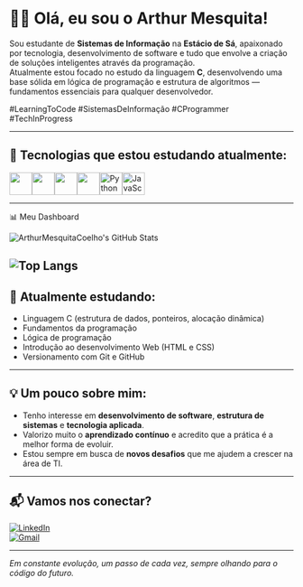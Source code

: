 
# 👨‍💻 Olá, eu sou o Arthur Mesquita!

Sou estudante de **Sistemas de Informação** na **Estácio de Sá**, apaixonado por tecnologia, desenvolvimento de software e tudo que envolve a criação de soluções inteligentes através da programação.  
Atualmente estou focado no estudo da linguagem **C**, desenvolvendo uma base sólida em lógica de programação e estrutura de algoritmos — fundamentos essenciais para qualquer desenvolvedor.

#LearningToCode #SistemasDeInformação #CProgrammer #TechInProgress

---

## 🚀 Tecnologias que estou estudando atualmente:

<div style="display: flex; flex-wrap: wrap;">
  <img src="https://cdn.jsdelivr.net/gh/devicons/devicon/icons/c/c-original.svg" width="40" />
  <img src="https://cdn.jsdelivr.net/gh/devicons/devicon/icons/html5/html5-original.svg" width="40" />
  <img src="https://cdn.jsdelivr.net/gh/devicons/devicon/icons/css3/css3-original.svg" width="40" />
  <img src="https://cdn.jsdelivr.net/gh/devicons/devicon/icons/git/git-original.svg" width="40" />
   <img src="https://cdn.jsdelivr.net/gh/devicons/devicon/icons/python/python-original.svg" alt="Python" width="40" height="40"/>
  <img src="https://cdn.jsdelivr.net/gh/devicons/devicon/icons/javascript/javascript-original.svg" alt="JavaScript" width="40" height="40"/>
</div>

---
📊 Meu Dashboard

![ArthurMesquitaCoelho's GitHub Stats](https://github-readme-stats.vercel.app/api?username=ArthurMesquitaCoelho&show_icons=true&theme=dark&count_private=true)

![Top Langs](https://github-readme-stats.vercel.app/api/top-langs/?username=ArthurMesquitaCoelho&layout=compact&theme=dark)
---

## 🧠 Atualmente estudando:

- Linguagem C (estrutura de dados, ponteiros, alocação dinâmica)  
- Fundamentos da programação  
- Lógica de programação  
- Introdução ao desenvolvimento Web (HTML e CSS)  
- Versionamento com Git e GitHub  

---

## 💡 Um pouco sobre mim:

- Tenho interesse em **desenvolvimento de software**, **estrutura de sistemas** e **tecnologia aplicada**.  
- Valorizo muito o **aprendizado contínuo** e acredito que a prática é a melhor forma de evoluir.  
- Estou sempre em busca de **novos desafios** que me ajudem a crescer na área de TI.

---

## 📬 Vamos nos conectar?

[![LinkedIn](https://img.shields.io/badge/LinkedIn-Arthur%20Mesquita-0077B5?style=flat&logo=linkedin&logoColor=white)](https://www.linkedin.com/in/arthur-mesquita-07526334a)  
[![Gmail](https://img.shields.io/badge/E--mail-amarthurmesquita11@gmail.com-red?style=flat&logo=gmail&logoColor=white)](mailto:arthurmesquita.dev@gmail.com)

---

*Em constante evolução, um passo de cada vez, sempre olhando para o código do futuro.*
